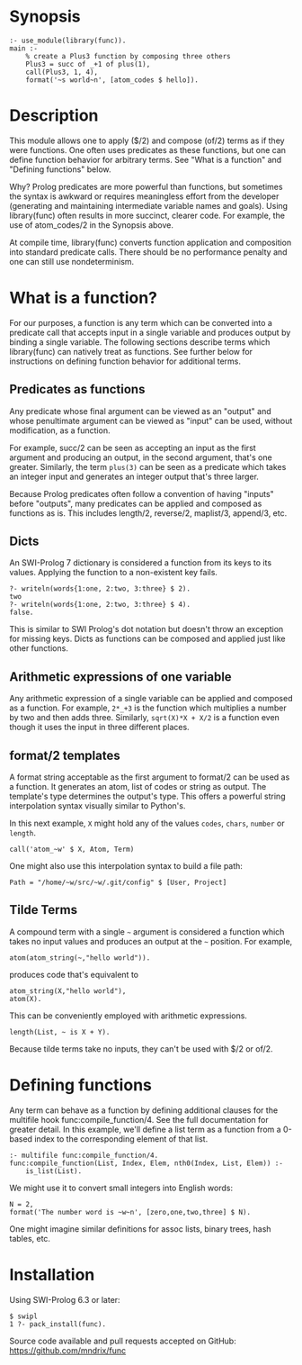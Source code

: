# Synopsis

    :- use_module(library(func)).
    main :-
        % create a Plus3 function by composing three others
        Plus3 = succ of _+1 of plus(1),
        call(Plus3, 1, 4),
        format('~s world~n', [atom_codes $ hello]).

# Description

This module allows one to apply ($/2) and compose (of/2) terms as if
they were functions.  One often uses predicates as these functions,
but one can define function behavior for arbitrary terms.  See
"What is a function" and "Defining functions" below.

Why? Prolog predicates are more powerful than functions, but sometimes
the syntax is awkward or requires meaningless effort from the
developer (generating and maintaining intermediate variable names and
goals).  Using library(func) often results in more succinct, clearer
code.  For example, the use of atom_codes/2 in the Synopsis above.

At compile time, library(func) converts function application and
composition into standard predicate calls.  There should be no
performance penalty and one can still use nondeterminism.

# What is a function?

For our purposes, a function is any term which can be converted into a
predicate call that accepts input in a single variable and produces
output by binding a single variable.  The following sections describe
terms which library(func) can natively treat as functions.  See
further below for instructions on defining function behavior for
additional terms.

## Predicates as functions

Any predicate whose final argument can be viewed as an "output" and
whose penultimate argument can be viewed as "input" can be used,
without modification, as a function.

For example, succ/2 can be seen as accepting an input as the first
argument and producing an output, in the second argument, that's one
greater.  Similarly, the term `plus(3)` can be seen as a predicate
which takes an integer input and generates an integer output that's
three larger.

Because Prolog predicates often follow a convention of having "inputs"
before "outputs", many predicates can be applied and composed as
functions as is.  This includes length/2, reverse/2, maplist/3,
append/3, etc.

## Dicts

An SWI-Prolog 7 dictionary is considered a function from its keys to its values.  Applying the function to a non-existent key fails.

    ?- writeln(words{1:one, 2:two, 3:three} $ 2).
    two
    ?- writeln(words{1:one, 2:two, 3:three} $ 4).
    false.

This is similar to SWI Prolog's dot notation but doesn't throw an exception for missing keys.  Dicts as functions can be composed and applied just like other functions.


## Arithmetic expressions of one variable

Any arithmetic expression of a single variable can be applied and
composed as a function.  For example, `2*_+3` is the function which
multiplies a number by two and then adds three.  Similarly,
`sqrt(X)*X + X/2` is a function even though it uses the input in
three different places.

## format/2 templates

A format string acceptable as the first argument to format/2 can be
used as a function.  It generates an atom, list of codes or string
as output.
The template's type determines the output's type.  This offers a
powerful string interpolation syntax visually similar to Python's.

In this next example, `X` might hold any of the values `codes`,
`chars`, `number` or  `length`.

    call('atom_~w' $ X, Atom, Term)

One might also use this interpolation syntax to build a file path:

    Path = "/home/~w/src/~w/.git/config" $ [User, Project]

## Tilde Terms

A compound term with a single `~` argument is considered a function which takes no input values and produces an output at the `~` position.  For example,

    atom(atom_string(~,"hello world")).

produces code that's equivalent to

    atom_string(X,"hello world"),
    atom(X).

This can be conveniently employed with arithmetic expressions.

    length(List, ~ is X + Y).

Because tilde terms take no inputs, they can't be used with $/2 or of/2.

# Defining functions

Any term can behave as a function by defining additional clauses for
the multifile hook func:compile_function/4.  See the full
documentation for greater detail.  In this example, we'll define a
list term as a function from a 0-based index to the corresponding
element of that list.

    :- multifile func:compile_function/4.
    func:compile_function(List, Index, Elem, nth0(Index, List, Elem)) :-
        is_list(List).

We might use it to convert small integers into English words:

    N = 2,
    format('The number word is ~w~n', [zero,one,two,three] $ N).

One might imagine similar definitions for assoc lists, binary trees,
hash tables, etc.

# Installation

Using SWI-Prolog 6.3 or later:


    $ swipl
    1 ?- pack_install(func).


Source code available and pull requests accepted on GitHub:
https://github.com/mndrix/func
